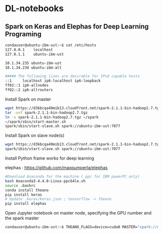 # DL-notebooks



## Spark on Keras and Elephas for Deep Learning Programing 
```bash
condauser@ubuntu-ibm-ust:~$ cat /etc/hosts
127.0.0.1    localhost
127.0.1.1    ubuntu-ibm-ust

10.1.34.235 ubuntu-ibm-ust
10.1.34.234 ubuntu-ibm-alt

##### The following lines are desirable for IPv6 capable hosts
::1     localhost ip6-localhost ip6-loopback
ff02::1 ip6-allnodes
ff02::2 ip6-allrouters
```
 

Install Spark on master
```bash
wget https://d3kbcqa49mib13.cloudfront.net/spark-2.1.1-bin-hadoop2.7.tgz
tar -xvf spark-2.1.1-bin-hadoop2.7.tgz
ln -s spark-2.1.1-bin-hadoop2.7.tgz ~/spark
~/spark/sbin/start-master.sh 
spark/sbin/start-slave.sh spark://ubuntu-ibm-ust:7077
```
Install Spark on slave node(s)
```bash
wget https://d3kbcqa49mib13.cloudfront.net/spark-2.1.1-bin-hadoop2.7.tgz
spark/sbin/start-slave.sh spark://ubuntu-ibm-ust:7077
```
 

Install Python frame works for deep learning

elephas : https://github.com/maxpumperla/elephas
```bash
#Download Anaconda for the machine ( ppc for IBM powerPC only)
bash Anaconda3-4.4.0-Linux-ppc64le.sh
source .bashrc
conda install theano
pip install keras
# Update .keras/keras.json ; tensorflow -> theano
pip install elephas
```
 

Open Jupyter notebook on master node, specifying the GPU number and the spark master
```bash
condauser@ubuntu-ibm-ust:~$ THEANO_FLAGS=device=cuda0 MASTER="spark://ubuntu-ibm-ust:7077" SPARK_EXECUTOR_MEMORY="8G" PYSPARK_DRIVER_PYTHON=ipython PYSPARK_DRIVER_PYTHON_OPTS="notebook" ~/spark/bin/pyspark --master spark://ubuntu-ibm-ust:7077
```
